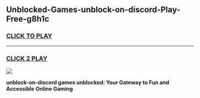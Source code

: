 
## Unblocked-Games-unblock-on-discord-Play-Free-g8h1c
<h3>
<a href="https://premium76.site?title=unblock-on-discord&ref=21A">CLICK TO PLAY</a></h3>
<hr>

<h3>
<a href="https://premium76.site?title=unblock-on-discord&ref=21A">CLICK 2 PLAY</a>
  
</h3>

<a href="https://premium76.site?title=unblock-on-discord&ref=21A"><img src="https://clearcache.store/games.png"></a>


**unblock-on-discord games unblocked: Your Gateway to Fun and Accessible Online Gaming**
